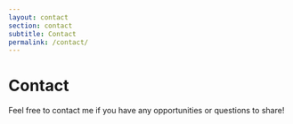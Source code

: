 ```yaml
---
layout: contact
section: contact
subtitle: Contact
permalink: /contact/
---
```

# Contact
Feel free to contact me if you have any opportunities or questions to share!